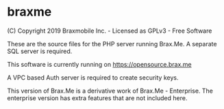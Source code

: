 # braxme
(C) Copyright 2019 Braxmobile Inc. - 
Licensed as GPLv3 - Free Software

These are the source files for the PHP server running Brax.Me.
A separate SQL server is required.

This software is currently running on https://opensource.brax.me

A VPC based Auth server is required to create security keys.

This version of Brax.Me is a derivative work of Brax.Me - Enterprise.
The enterprise version has extra features that are not included
here. 